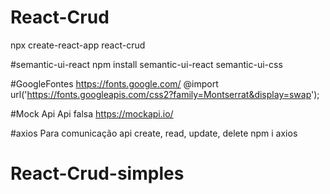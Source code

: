 # React-Crud

npx create-react-app react-crud

#semantic-ui-react
npm install semantic-ui-react semantic-ui-css

#GoogleFontes
https://fonts.google.com/
@import url('https://fonts.googleapis.com/css2?family=Montserrat&display=swap');

#Mock Api
Api falsa
https://mockapi.io/ 

#axios
Para comunicação api create, read, update, delete
npm i axios

# React-Crud-simples
